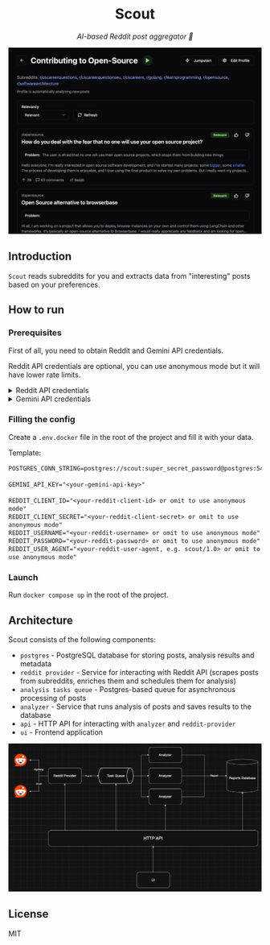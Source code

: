 <h1 align="center">
  Scout
</h1>

<p align="center">
  <i align="center">AI-based Reddit post aggregator 🚀</i>
</p>

<p align="center">
    <img src="./assets/scout-ui.png" alt="scout-ui"/>
</p>


## Introduction

`Scout` reads subreddits for you and extracts data from "interesting" posts based on your preferences.

## How to run

### Prerequisites

First of all, you need to obtain Reddit and Gemini API credentials.

Reddit API credentials are optional, you can use anonymous mode but it will have lower rate limits.

<details>
<summary>Reddit API credentials</summary>

1. Go to [Reddit Developer](https://www.reddit.com/prefs/apps/) and create a new app.
2. Fill in the form:
   - Name: `scout`
   - Type: `script`
   - Redirect URI: `http://example.com`
3. Click `create app`
</details>

<details>
<summary>Gemini API credentials</summary>

Go to [Gemini API](https://console.cloud.google.com/apis/credentials) and create a new API key.

</details>

### Filling the config

Create a `.env.docker` file in the root of the project and fill it with your data.

Template:

```env
POSTGRES_CONN_STRING=postgres://scout:super_secret_password@postgres:5432/scout

GEMINI_API_KEY="<your-gemini-api-key>"

REDDIT_CLIENT_ID="<your-reddit-client-id> or omit to use anonymous mode"
REDDIT_CLIENT_SECRET="<your-reddit-client-secret> or omit to use anonymous mode"
REDDIT_USERNAME="<your-reddit-username> or omit to use anonymous mode"
REDDIT_PASSWORD="<your-reddit-password> or omit to use anonymous mode"
REDDIT_USER_AGENT="<your-reddit-user-agent, e.g. scout/1.0> or omit to use anonymous mode"
```

### Launch

Run `docker compose up` in the root of the project.

## Architecture

Scout consists of the following components:

- `postgres` - PostgreSQL database for storing posts, analysis results and metadata
- `reddit provider` - Service for interacting with Reddit API (scrapes posts from subreddits, enriches them and schedules them for analysis)
- `analysis tasks queue` - Postgres-based queue for asynchronous processing of posts
- `analyzer` - Service that runs analysis of posts and saves results to the database
- `api` - HTTP API for interacting with `analyzer` and `reddit-provider`
- `ui` - Frontend application

<img src="./assets/scout.drawio.png" alt="scout-architecture"/>



## License

MIT